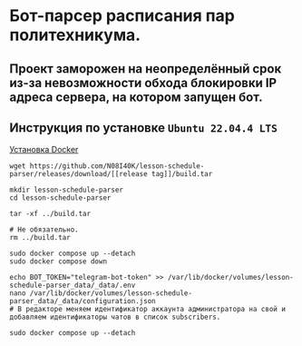 # Бот-парсер расписания пар политехникума.

## Проект заморожен на неопределённый срок из-за невозможности обхода блокировки IP адреса сервера, на котором запущен бот.

## Инструкция по установке `Ubuntu 22.04.4 LTS`

[Установка Docker](https://docs.docker.com/engine/install/ubuntu/#install-using-the-repository)
```
wget https://github.com/N08I40K/lesson-schedule-parser/releases/download/[[release tag]]/build.tar

mkdir lesson-schedule-parser
cd lesson-schedule-parser

tar -xf ../build.tar

# Не обязательно.
rm ../build.tar

sudo docker compose up --detach
sudo docker compose down

echo BOT_TOKEN="telegram-bot-token" >> /var/lib/docker/volumes/lesson-schedule-parser_data/_data/.env
nano /var/lib/docker/volumes/lesson-schedule-parser_data/_data/configuration.json
# В редакторе меняем идентификатор аккаунта администратора на свой и добавляем идентификаторы чатов в список subscribers.

sudo docker compose up --detach
```
